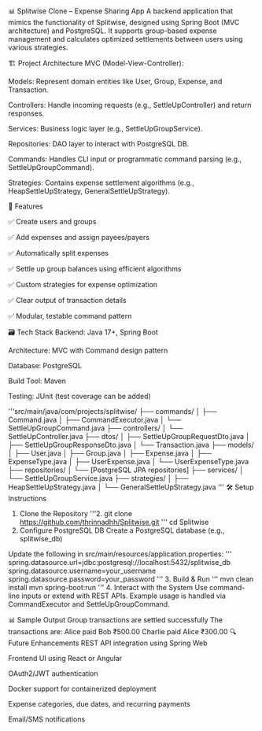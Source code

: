 📊 Splitwise Clone – Expense Sharing App
A backend application that mimics the functionality of Splitwise, designed using Spring Boot (MVC architecture) and PostgreSQL. It supports group-based expense management and calculates optimized settlements between users using various strategies.

🏗️ Project Architecture
MVC (Model-View-Controller):

Models: Represent domain entities like User, Group, Expense, and Transaction.

Controllers: Handle incoming requests (e.g., SettleUpController) and return responses.

Services: Business logic layer (e.g., SettleUpGroupService).

Repositories: DAO layer to interact with PostgreSQL DB.

Commands: Handles CLI input or programmatic command parsing (e.g., SettleUpGroupCommand).

Strategies: Contains expense settlement algorithms (e.g., HeapSettleUpStrategy, GeneralSettleUpStrategy).

🧠 Features

✅ Create users and groups

✅ Add expenses and assign payees/payers

✅ Automatically split expenses

✅ Settle up group balances using efficient algorithms

✅ Custom strategies for expense optimization

✅ Clear output of transaction details

✅ Modular, testable command pattern


🗃️ Tech Stack
Backend: Java 17+, Spring Boot

Architecture: MVC with Command design pattern

Database: PostgreSQL

Build Tool: Maven

Testing: JUnit (test coverage can be added)

'''src/main/java/com/projects/splitwise/
├── commands/
│   ├── Command.java
│   ├── CommandExecutor.java
│   └── SettleUpGroupCommand.java
├── controllers/
│   └── SettleUpController.java
├── dtos/
│   ├── SettleUpGroupRequestDto.java
│   ├── SettleUpGroupResponseDto.java
│   └── Transaction.java
├── models/
│   ├── User.java
│   ├── Group.java
│   ├── Expense.java
│   ├── ExpenseType.java
│   ├── UserExpense.java
│   └── UserExpenseType.java
├── repositories/
│   └── [PostgreSQL JPA repositories]
├── services/
│   └── SettleUpGroupService.java
├── strategies/
│   ├── HeapSettleUpStrategy.java
│   └── GeneralSettleUpStrategy.java
'''
🛠️ Setup Instructions
1. Clone the Repository
'''2.
git clone https://github.com/thrinnadhh/Splitwise.git
'''
cd Splitwise
4. Configure PostgreSQL DB
Create a PostgreSQL database (e.g., splitwise_db)

Update the following in src/main/resources/application.properties:
'''
spring.datasource.url=jdbc:postgresql://localhost:5432/splitwise_db
spring.datasource.username=your_username
spring.datasource.password=your_password
'''
3. Build & Run
'''
mvn clean install
mvn spring-boot:run
'''
4. Interact with the System
Use command-line inputs or extend with REST APIs.
Example usage is handled via CommandExecutor and SettleUpGroupCommand.

📊 Sample Output
Group transactions are settled successfully
The transactions are:
Alice paid Bob ₹500.00
Charlie paid Alice ₹300.00
🔍 Future Enhancements
REST API integration using Spring Web

Frontend UI using React or Angular

OAuth2/JWT authentication

Docker support for containerized deployment

Expense categories, due dates, and recurring payments

Email/SMS notifications
